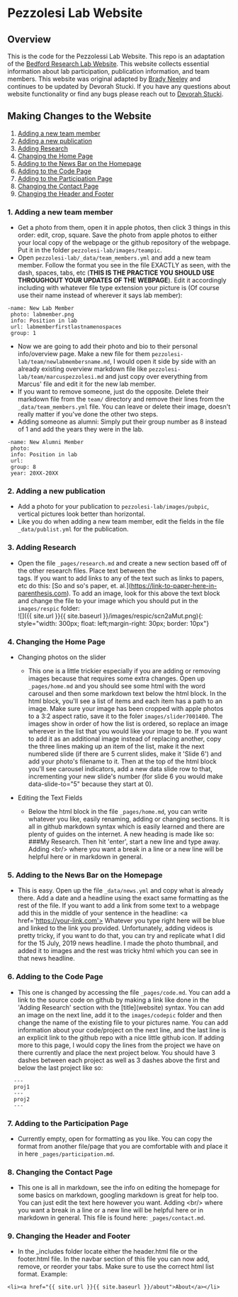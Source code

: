 # Pezzolesi Lab Website

## Overview

This is the code for the Pezzolessi Lab Website. This repo is an adaptation of the [Bedford Research Lab Website](https://github.com/blab/blotter). This website collects essential information about lab participation, publication information, and team members. This website was original adapted by [Brady Neeley](mailto:mbradyneeley@gmail.com) and continues to be updated by Devorah Stucki. If you have any questions about website functionality or find any bugs please reach out to [Devorah Stucki](mailto:devorah.stucki@hsc.utah.edu).

## Making Changes to the Website
1. [Adding a new team member](#1-adding-a-new-team-member)
2. [Adding a new publication](#2-adding-a-new-publication)
3. [Adding Research](#3-adding-research)
4. [Changing the Home Page](#4-changing-the-home-page)
5. [Adding to the News Bar on the Homepage](#5-adding-to-the-news-bar-on-the-homepage)
6. [Adding to the Code Page](#6-adding-to-the-code-page)
7. [Adding to the Participation Page](#7-adding-to-the-participation-page)
8. [Changing the Contact Page](#8-changing-the-contact-page)
9. [Changing the Header and Footer](#9-changing-the-header-and-footer)

### 1. Adding a new team member
  * Get a photo from them, open it in apple photos, then click 3 things in this order: edit, crop, square. Save the photo from apple photos to either your local copy of the webpage or the github repository of the webpage. Put it in the folder `pezzolesi-lab/images/teampic`.
  * Open `pezzolesi-lab/_data/team_members.yml` and add a new team member. Follow the format you see in the file EXACTLY as seen, with the dash, spaces, tabs, etc (**THIS IS THE PRACTICE YOU SHOULD USE THROUGHOUT YOUR UPDATES OF THE WEBPAGE**). Edit it accordingly including with whatever file type extension your picture is (Of course use their name instead of wherever it says lab member):
  ```
  -name: New Lab Member
   photo: labmember.png
   info: Position in lab
   url: labmemberfirstlastnamenospaces
   group: 1
   ```
   * Now we are going to add their photo and bio to their personal info/overview page. Make a new file for them `pezzolesi-lab/team/newlabmembersname.md`, I would open it side by side with an already existing overview markdown file like `pezzolesi-lab/team/marcuspezzolesi.md` and just copy over everything from Marcus' file and edit it for the new lab member.
   * If you want to remove someone, just do the opposite. Delete their markdown file from the `team/` directory and remove their lines from the `_data/team_members.yml` file. You can leave or delete their image, doesn't really matter if you've done the other two steps.
   * Adding someone as alumni: Simply put their group number as 8 instead of 1 and add the years they were in the lab.
  ```
  -name: New Alumni Member
   photo:
   info: Position in lab
   url:
   group: 8
   year: 20XX-20XX
   ```

### 2. Adding a new publication
  * Add a photo for your publication to `pezzolesi-lab/images/pubpic`, vertical pictures look better than horizontal. 
  * Like you do when adding a new team member, edit the fields in the file `_data/publist.yml` for the publication.

### 3. Adding Research
 * Open the file `_pages/research.md` and create a new section based off of the other research files. Place text between the <div></div> tags. If you want to add links to any of the text such as links to papers, etc do this: \[So and so's paper, et. al.](https://link-to-paper-here-in-parenthesis.com). To add an image, look for this above the text block and change the file to your image which you should put in the `images/respic` folder: <br/>
\![]({{ site.url }}{{ site.baseurl }}/images/respic/scn2aMut.png){: style="width: 300px; float: left;margin-right: 30px; border: 10px"}

### 4. Changing the Home Page
  * Changing photos on the slider
    * This one is a little trickier especially if you are adding or removing images because that requires some extra changes. Open up `_pages/home.md` and you should see some html with the word carousel and then some markdown text below the html block. In the html block, you'll see a list of items and each item has a path to an image. Make sure your image has been cropped with apple photos to a 3:2 aspect ratio, save it to the foler `images/slider7001400`. The images show in order of how the list is ordered, so replace an image wherever in the list that you would like your image to be. If you want to add it as an additional image instead of replacing another, copy the three lines making up an item of the list, make it the next numbered slide (if there are 5 current slides, make it 'Slide 6') and add your photo's filename to it. Then at the top of the html block you'll see carousel indicators, add a new data slide row to that, incrementing your new slide's number (for slide 6 you would make data-slide-to="5" because they start at 0).

  * Editing the Text Fields 
    * Below the html block in the file `_pages/home.md`, you can write whatever you like, easily renaming, adding or changing sections. It is all in github markdown syntax which is easily learned and there are plenty of guides on the internet. A new heading is made like so: \###My Research. Then hit 'enter', start a new line and type away. Adding \<br/> where you want a break in a line or a new line will be helpful here or in markdown in general.

### 5. Adding to the News Bar on the Homepage
  * This is easy. Open up the file `_data/news.yml` and copy what is already there. Add a date and a headline using the exact same formatting as the rest of the file. If you want to add a link from some text to a webpage add this in the middle of your sentence in the headline: \<a href='https://your-link.com'> Whatever you type right here will be blue and linked to the link you provided</a>. Unfortunately, adding videos is pretty tricky, if you want to do that, you can try and replicate what I did for the 15 July, 2019 news headline. I made the photo thumbnail, and added it to images and the rest was tricky html which you can see in that news headline.

### 6. Adding to the Code Page
  * This one is changed by accessing the file `_pages/code.md`. You can add a link to the source code on github by making a link like done in the 'Adding Research' section with the \[title](website) syntax. You can add an image on the next line, add it to the `images/codepic` folder and then change the name of the existing file to your pictures name. You can add information about your code/project on the next line, and the last line is an explicit link to the github repo with a nice little github icon. If adding more to this page, I would copy the lines from the project we have on there currently and place the next project below. You should have 3 dashes between each project as well as 3 dashes above the first and below the last project like so: <br/>
```
  ---
  proj1
  ---
  proj2
  ---
```

### 7. Adding to the Participation Page
  * Currently empty, open for formatting as you like. You can copy the format from another file/page that you are comfortable with and place it in here `_pages/participation.md`.

### 8. Changing the Contact Page
  * This one is all in markdown, see the info on editing the homepage for some basics on markdown, googling markdown is great for help too. You can just edit the text here however you want. Adding \<br/> where you want a break in a line or a new line will be helpful here or in markdown in general. This file is found here: `_pages/contact.md`.
  
### 9. Changing the Header and Footer
  * In the _includes folder locate either the header.html file or the footer.html file. In the navbar section of this file you can now add, remove, or reorder your tabs. Make sure to use the correct html list format. Example: 
  
````
<li><a href="{{ site.url }}{{ site.baseurl }}/about">About</a></li>
````

